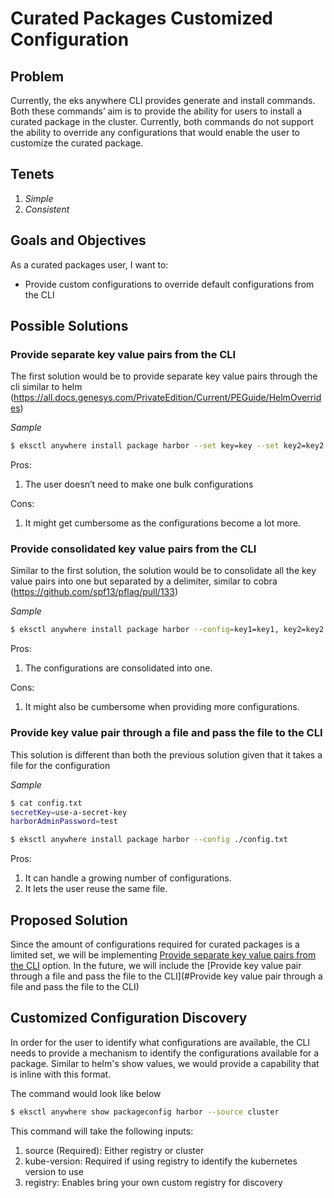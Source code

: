 # Curated Packages Customized Configuration

## Problem

Currently, the eks anywhere CLI provides generate and install commands. Both these commands’ aim is to provide the ability for users to install a curated package in the cluster. Currently, both commands do not support the ability to override any configurations that would enable the user to customize the curated package.

## Tenets

1. *Simple*
2. *Consistent*

## Goals and Objectives

As a curated packages user, I want to:

* Provide custom configurations to override default configurations from the CLI

## Possible Solutions

### Provide separate key value pairs from the CLI

The first solution would be to provide separate key value pairs through the cli similar to helm (https://all.docs.genesys.com/PrivateEdition/Current/PEGuide/HelmOverrides)

*Sample*

```bash
$ eksctl anywhere install package harbor --set key=key --set key2=key2
```
Pros:

1. The user doesn’t need to make one bulk configurations

Cons:

1. It might get cumbersome as the configurations become a lot more.

### Provide consolidated key value pairs from the CLI

Similar to the first solution, the solution would be to consolidate all the key value pairs into one but separated by a delimiter, similar to cobra (https://github.com/spf13/pflag/pull/133)

*Sample*

```bash
$ eksctl anywhere install package harbor --config=key1=key1, key2=key2
```

Pros:

1. The configurations are consolidated into one.

Cons:

1. It might also be cumbersome when providing more configurations.

### Provide key value pair through a file and pass the file to the CLI

This solution is different than both the previous solution given that it takes a file for the configuration

*Sample*

```bash
$ cat config.txt
secretKey=use-a-secret-key
harborAdminPassword=test

$ eksctl anywhere install package harbor --config ./config.txt
```

Pros:

1. It can handle a growing number of configurations.
2. It lets the user reuse the same file.

## Proposed Solution
Since the amount of configurations required for curated packages is a limited set, we will be implementing [Provide separate key value pairs from the CLI](#Provide-separate-key-value-pairs-from-the-CLI) option. In the future, we will include the [Provide key value pair through a file and pass the file to the CLI](#Provide key value pair through a file and pass the file to the CLI)

## Customized Configuration Discovery

In order for the user to identify what configurations are available, the CLI needs to provide a mechanism to identify the configurations available for a package. Similar to helm's show values, we would provide a capability that is inline with this format.

The command would look like below

```bash 
$ eksctl anywhere show packageconfig harbor --source cluster
```

This command will take the following inputs:

1. source (Required): Either registry or cluster
2. kube-version: Required if using registry to identify the kubernetes version to use
3. registry: Enables bring your own custom registry for discovery

